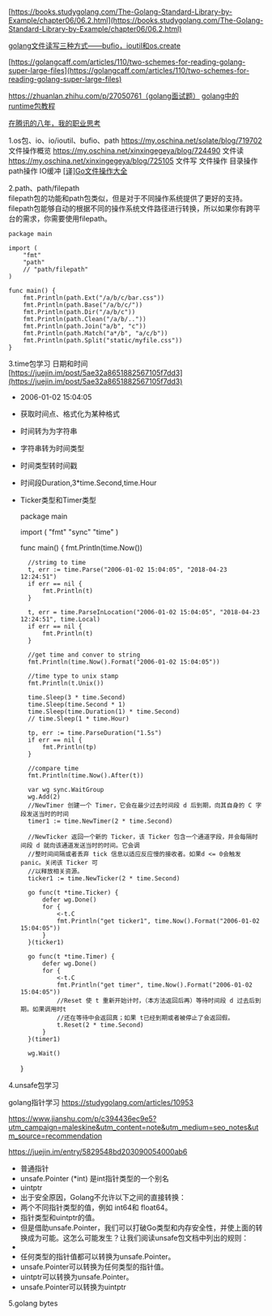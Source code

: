 [https://books.studygolang.com/The-Golang-Standard-Library-by-Example/chapter06/06.2.html](https://books.studygolang.com/The-Golang-Standard-Library-by-Example/chapter06/06.2.html)


[golang文件读写三种方式——bufio，ioutil和os.create](https://www.cnblogs.com/bonelee/p/6893398.html)





[https://golangcaff.com/articles/110/two-schemes-for-reading-golang-super-large-files](https://golangcaff.com/articles/110/two-schemes-for-reading-golang-super-large-files)


https://zhuanlan.zhihu.com/p/27050761（golang面试题）
[golang中的runtime包教程](golang中的runtime包教程)

[在腾讯的八年，我的职业思考](https://baijiahao.baidu.com/s?id=1607037562668810273&wfr=spider&for=pc)



1.os包、io、io/ioutil、bufio、path
https://my.oschina.net/solate/blog/719702 文件操作概览
https://my.oschina.net/xinxingegeya/blog/724490 文件读 
https://my.oschina.net/xinxingegeya/blog/725105 文件写
文件操作
目录操作
path操作
IO缓冲
[[译]Go文件操作大全](https://colobu.com/2016/10/12/go-file-operations/)

2.path、path/filepath  
filepath包的功能和path包类似，但是对于不同操作系统提供了更好的支持。filepath包能够自动的根据不同的操作系统文件路径进行转换，所以如果你有跨平台的需求，你需要使用filepath。

    package main
    
    import (
    	"fmt"
    	"path"
    	// "path/filepath"
    )
    
    func main() {
    	fmt.Println(path.Ext("/a/b/c/bar.css"))
    	fmt.Println(path.Base("/a/b/c/"))
    	fmt.Println(path.Dir("/a/b/c"))
    	fmt.Println(path.Clean("/a/b/.."))
    	fmt.Println(path.Join("a/b", "c"))
    	fmt.Println(path.Match("a*/b", "a/c/b"))
    	fmt.Println(path.Split("static/myfile.css"))
    }


3.time包学习 日期和时间  
[https://juejin.im/post/5ae32a8651882567105f7dd3](https://juejin.im/post/5ae32a8651882567105f7dd3)  
- 2006-01-02 15:04:05  
- 获取时间点、格式化为某种格式  
- 时间转为为字符串  
- 字符串转为时间类型
- 时间类型转时间戳
- 时间段Duration,3*time.Second,time.Hour
- Ticker类型和Timer类型

    package main
    
    import (
    	"fmt"
    	"sync"
    	"time"
    )
    
    func main() {
    	fmt.Println(time.Now())
    
    	//strimg to time
    	t, err := time.Parse("2006-01-02 15:04:05", "2018-04-23 12:24:51")
    	if err == nil {
    		fmt.Println(t)
    	}
    
    	t, err = time.ParseInLocation("2006-01-02 15:04:05", "2018-04-23 12:24:51", time.Local)
    	if err == nil {
    		fmt.Println(t)
    	}
    
    	//get time and conver to string
    	fmt.Println(time.Now().Format("2006-01-02 15:04:05"))
    
    	//time type to unix stamp
    	fmt.Println(t.Unix())
    
    	time.Sleep(3 * time.Second)
    	time.Sleep(time.Second * 1)
    	time.Sleep(time.Duration(1) * time.Second)
    	// time.Sleep(1 * time.Hour)
    
    	tp, err := time.ParseDuration("1.5s")
    	if err == nil {
    		fmt.Println(tp)
    	}
    
    	//compare time
    	fmt.Println(time.Now().After(t))
    
    	var wg sync.WaitGroup
    	wg.Add(2)
    	//NewTimer 创建一个 Timer，它会在最少过去时间段 d 后到期，向其自身的 C 字段发送当时的时间
    	timer1 := time.NewTimer(2 * time.Second)
    
    	//NewTicker 返回一个新的 Ticker，该 Ticker 包含一个通道字段，并会每隔时间段 d 就向该通道发送当时的时间。它会调
    	//整时间间隔或者丢弃 tick 信息以适应反应慢的接收者。如果d <= 0会触发panic。关闭该 Ticker 可
    	//以释放相关资源。
    	ticker1 := time.NewTicker(2 * time.Second)
    
    	go func(t *time.Ticker) {
    		defer wg.Done()
    		for {
    			<-t.C
    			fmt.Println("get ticker1", time.Now().Format("2006-01-02 15:04:05"))
    		}
    	}(ticker1)
    
    	go func(t *time.Timer) {
    		defer wg.Done()
    		for {
    			<-t.C
    			fmt.Println("get timer", time.Now().Format("2006-01-02 15:04:05"))
    			//Reset 使 t 重新开始计时，（本方法返回后再）等待时间段 d 过去后到期。如果调用时t
    			//还在等待中会返回真；如果 t已经到期或者被停止了会返回假。
    			t.Reset(2 * time.Second)
    		}
    	}(timer1)
    
    	wg.Wait()
    }



4.unsafe包学习 

 
golang指针学习
https://studygolang.com/articles/10953

https://www.jianshu.com/p/c394436ec9e5?utm_campaign=maleskine&utm_content=note&utm_medium=seo_notes&utm_source=recommendation  

https://juejin.im/entry/5829548bd203090054000ab6
- 普通指针  
- unsafe.Pointer (*int) 是int指针类型的一个别名 
- uintptr  
- 出于安全原因，Golang不允许以下之间的直接转换：
- 两个不同指针类型的值，例如 int64和 float64。
- 指针类型和uintptr的值。
- 但是借助unsafe.Pointer，我们可以打破Go类型和内存安全性，并使上面的转换成为可能。这怎么可能发生？让我们阅读unsafe包文档中列出的规则：
- 
- 任何类型的指针值都可以转换为unsafe.Pointer。
- unsafe.Pointer可以转换为任何类型的指针值。
- uintptr可以转换为unsafe.Pointer。
- unsafe.Pointer可以转换为uintptr



5.golang bytes